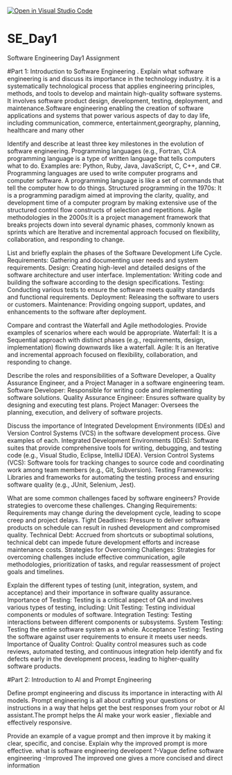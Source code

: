 [![Open in Visual Studio Code](https://classroom.github.com/assets/open-in-vscode-2e0aaae1b6195c2367325f4f02e2d04e9abb55f0b24a779b69b11b9e10269abc.svg)](https://classroom.github.com/online_ide?assignment_repo_id=15571079&assignment_repo_type=AssignmentRepo)
# SE_Day1
Software Engineering Day1 Assignment

#Part 1: Introduction to Software Engineering
.
Explain what software engineering is and discuss its importance in the technology industry.
it is a systematically technological process that applies engineering principles, methods, and tools to develop and maintain high-quality software systems. It involves software product design, development, testing, deployment, and maintenance.Software engineering enabling the creation of software applications and systems that power various aspects of day to day  life, including communication, commerce, entertainment,georgraphy, planning, healthcare and many other 

Identify and describe at least three key milestones in the evolution of software engineering.
Programming languages (e.g., Fortran, C):A programming language is a type of written language that tells computers what to do. Examples are: Python, Ruby, Java, JavaScript, C, C++, and C#. Programming languages are used to write computer programs and computer software. A programming language is like a set of commands that tell the computer how to do things.
Structured programming in the 1970s: It is a programming paradigm aimed at improving the clarity, quality, and development time of a computer program by making extensive use of the structured control flow constructs of selection and repetitions.
Agile methodologies in the 2000s:It is a project management framework that breaks projects down into several dynamic phases, commonly known as sprints which are Iterative and incremental approach focused on flexibility, collaboration, and responding to change.

List and briefly explain the phases of the Software Development Life Cycle.
Requirements: Gathering and documenting user needs and system requirements.
Design: Creating high-level and detailed designs of the software architecture and user interface.
Implementation: Writing code and building the software according to the design specifications.
Testing: Conducting various tests to ensure the software meets quality standards and functional requirements.
Deployment: Releasing the software to users or customers.
Maintenance: Providing ongoing support, updates, and enhancements to the software after deployment.

Compare and contrast the Waterfall and Agile methodologies. Provide examples of scenarios where each would be appropriate.
Waterfall: It is a Sequential approach with distinct phases (e.g., requirements, design, implementation) flowing downwards like a waterfall.
Agile: It is an Iterative and incremental approach focused on flexibility, collaboration, and responding to change.

Describe the roles and responsibilities of a Software Developer, a Quality Assurance Engineer, and a Project Manager in a software engineering team.
Software Developer: Responsible for writing code and implementing software solutions.
Quality Assurance Engineer: Ensures software quality by designing and executing test plans.
Project Manager: Oversees the planning, execution, and delivery of software projects.

Discuss the importance of Integrated Development Environments (IDEs) and Version Control Systems (VCS) in the software development process. Give examples of each.
Integrated Development Environments (IDEs): Software suites that provide comprehensive tools for writing, debugging, and testing code (e.g., Visual Studio, Eclipse, IntelliJ IDEA).
Version Control Systems (VCS): Software tools for tracking changes to source code and coordinating work among team members (e.g., Git, Subversion).
Testing Frameworks: Libraries and frameworks for automating the testing process and ensuring software quality (e.g., JUnit, Selenium, Jest).


What are some common challenges faced by software engineers? Provide strategies to overcome these challenges.
Changing Requirements: Requirements may change during the development cycle, leading to scope creep and project delays.
Tight Deadlines: Pressure to deliver software products on schedule can result in rushed development and compromised quality.
Technical Debt: Accrued from shortcuts or suboptimal solutions, technical debt can impede future development efforts and increase maintenance costs.
Strategies for Overcoming Challenges: Strategies for overcoming challenges include effective communication, agile methodologies, prioritization of tasks, and regular reassessment of project goals and timelines.

Explain the different types of testing (unit, integration, system, and acceptance) and their importance in software quality assurance.
Importance of Testing: Testing is a critical aspect of QA and involves various types of testing, including:
Unit Testing: Testing individual components or modules of software.
Integration Testing: Testing interactions between different components or subsystems.
System Testing: Testing the entire software system as a whole.
Acceptance Testing: Testing the software against user requirements to ensure it meets user needs.
Importance of Quality Control: Quality control measures such as code reviews, automated testing, and continuous integration help identify and fix defects early in the development process, leading to higher-quality software products.


#Part 2: Introduction to AI and Prompt Engineering


Define prompt engineering and discuss its importance in interacting with AI models.
Prompt engineering is all about crafting your questions or instructions in a way that helps get the best responses from your robot or AI assistant.The prompt helps the AI make your work easier , flexiable and effectively responsive. 

Provide an example of a vague prompt and then improve it by making it clear, specific, and concise. Explain why the improved prompt is more effective.
what is software engineering developent ?-Vague 
define software engineering -Improved 
The improved one gives a more concised and direct information 


